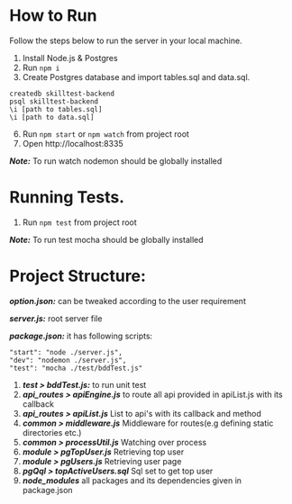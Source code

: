 # How to Run

Follow the steps below to run the server in your local machine.

1. Install Node.js & Postgres
2. Run `npm i`
3. Create Postgres database and import tables.sql and data.sql. 
```
createdb skilltest-backend
psql skilltest-backend
\i [path to tables.sql]
\i [path to data.sql]
```
6. Run `npm start` or `npm watch` from project root
7. Open http://localhost:8335

**_Note:_** To run watch nodemon should be globally installed

# Running Tests.

1. Run `npm test` from project root

**_Note:_** To run test mocha should be globally installed

# Project Structure:
**_option.json:_** can be tweaked according to the user requirement

**_server.js:_** root server file

**_package.json:_** it has following scripts:
```
"start": "node ./server.js",
"dev": "nodemon ./server.js",
"test": "mocha ./test/bddTest.js"
```

1. **_test > bddTest.js:_** to run unit test 
2. **_api_routes > apiEngine.js_** to route all api provided in apiList.js with its callback
3. **_api_routes > apiList.js_** List to api's with its callback and method
4. **_common > middleware.js_** Middleware for routes(e.g defining static directories etc.)
5. **_common > processUtil.js_** Watching over process
6. **_module > pgTopUser.js_** Retrieving top user
7. **_module > pgUsers.js_** Retrieving user page
8. **_pgQql > topActiveUsers.sql_** Sql set to get top user
9. **_node_modules_** all packages and its dependencies given in package.json


